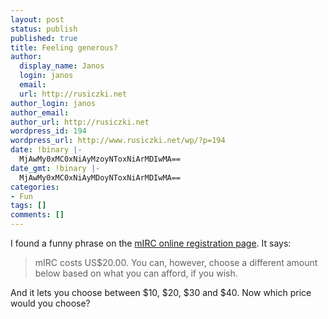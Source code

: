 ```yaml
---
layout: post
status: publish
published: true
title: Feeling generous?
author:
  display_name: Janos
  login: janos
  email: 
  url: http://rusiczki.net
author_login: janos
author_email: 
author_url: http://rusiczki.net
wordpress_id: 194
wordpress_url: http://www.rusiczki.net/wp/?p=194
date: !binary |-
  MjAwMy0xMC0xNiAyMzoyNToxNiArMDIwMA==
date_gmt: !binary |-
  MjAwMy0xMC0xNiAyMDoyNToxNiArMDIwMA==
categories:
- Fun
tags: []
comments: []
---
```

<p>I found a funny phrase on the <a title="mIRC Online Registration" href="https://www.regsoft.net/regsoft/order.php3?productid=36841">mIRC online registration page</a>. It says:</p>
<blockquote><p>mIRC costs US$20.00. You can, however, choose a different amount below based on what you can afford, if you wish.</p></blockquote>
<p>And it lets you choose between $10, $20, $30 and $40. Now which price would you choose?</p>
